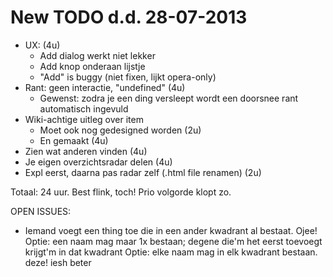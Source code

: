 New TODO d.d. 28-07-2013
========================

* UX: (4u)
  * Add dialog werkt niet lekker
  * Add knop onderaan lijstje
  - "Add" is buggy (niet fixen, lijkt opera-only)
* Rant: geen interactie, "undefined" (4u)
  * Gewenst: zodra je een ding versleept wordt een doorsnee rant automatisch ingevuld
* Wiki-achtige uitleg over item 
  * Moet ook nog gedesigned worden (2u)
  * En gemaakt (4u)
* Zien wat anderen vinden (4u)
* Je eigen overzichtsradar delen (4u)
* Expl eerst, daarna pas radar zelf (.html file renamen) (2u)

Totaal: 24 uur. Best flink, toch! Prio volgorde klopt zo.

OPEN ISSUES:
* Iemand voegt een thing toe die in een ander kwadrant al bestaat. Ojee!
  Optie: een naam mag maar 1x bestaan; degene die'm het eerst toevoegt krijgt'm in dat kwadrant
  Optie: elke naam mag in elk kwadrant bestaan. deze! iesh beter